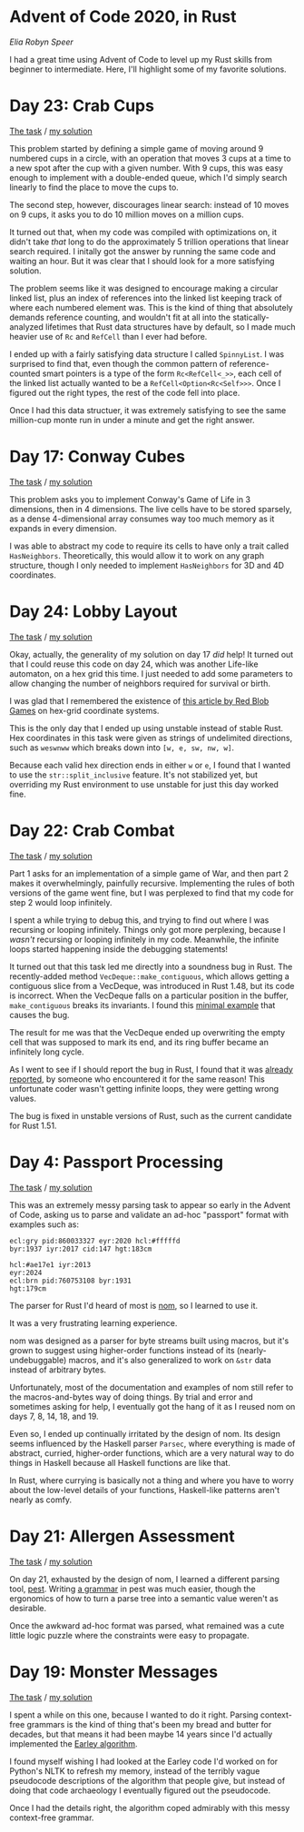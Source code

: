 # Advent of Code 2020, in Rust

_Elia Robyn Speer_

I had a great time using Advent of Code to level up my Rust skills from beginner to intermediate. Here, I'll highlight some of my favorite solutions.


# Day 23: Crab Cups

[The task](https://adventofcode.com/2020/day/23) / [my solution]((./blob/main/advent23/src/main.rs))

This problem started by defining a simple game of moving around 9 numbered cups in a circle, with an operation that moves 3 cups at a time to a new spot after the cup with a given number. With 9 cups, this was easy enough to implement with a double-ended queue, which I'd simply search linearly to find the place to move the cups to.

The second step, however, discourages linear search: instead of 10 moves on 9 cups, it asks you to do 10 million moves on a million cups.

It turned out that, when my code was compiled with optimizations on, it didn't take _that_ long to do the approximately 5 trillion operations that linear search required. I initally got the answer by running the same code and waiting an hour. But it was clear that I should look for a more satisfying solution.

The problem seems like it was designed to encourage making a circular linked list, plus an index of references into the linked list keeping track of where each numbered element was. This is the kind of thing that absolutely demands reference counting, and wouldn't fit at all into the statically-analyzed lifetimes that Rust data structures have by default, so I made much heavier use of `Rc` and `RefCell` than I ever had before.

I ended up with a fairly satisfying data structure I called `SpinnyList`. I was surprised to find that, even though the common pattern of reference-counted smart pointers is a type of the form `Rc<RefCell<_>>`, each cell of the linked list actually wanted to be a `RefCell<Option<Rc<Self>>>`. Once I figured out the right types, the rest of the code fell into place.

Once I had this data structuer, it was extremely satisfying to see the same million-cup monte run in under a minute and get the right answer.


# Day 17: Conway Cubes

[The task](https://adventofcode.com/2020/day/17) / [my solution]((./blob/main/advent17/src/main.rs))

This problem asks you to implement Conway's Game of Life in 3 dimensions, then in 4 dimensions. The live cells have to be stored sparsely, as a dense 4-dimensional array consumes way too much memory as it expands in every dimension.

I was able to abstract my code to require its cells to have only a trait called `HasNeighbors`. Theoretically, this would allow it to work on any graph structure, though I only needed to implement `HasNeighbors` for 3D and 4D coordinates.


# Day 24: Lobby Layout

[The task](https://adventofcode.com/2020/day/24) / [my solution]((./blob/main/advent24/src/main.rs))

Okay, actually, the generality of my solution on day 17 _did_ help! It turned out that I could reuse this code on day 24, which was another Life-like automaton, on a hex grid this time. I just needed to add some parameters to allow changing the number of neighbors required for survival or birth.

I was glad that I remembered the existence of [this article by Red Blob Games](https://www.redblobgames.com/grids/hexagons/) on hex-grid coordinate systems.

This is the only day that I ended up using unstable instead of stable Rust. Hex coordinates in this task were given as strings of undelimited directions, such as `weswnww` which breaks down into `[w, e, sw, nw, w]`.

Because each valid hex direction ends in either `w` or `e`, I found that I wanted to use the `str::split_inclusive` feature. It's not stabilized yet, but overriding my Rust environment to use unstable for just this day worked fine.


# Day 22: Crab Combat

[The task](https://adventofcode.com/2020/day/22) / [my solution]((./blob/main/advent22/src/main.rs))

Part 1 asks for an implementation of a simple game of War, and then part 2 makes it overwhelmingly, painfully recursive. Implementing the rules of both versions of the game went fine, but I was perplexed to find that my code for step 2 would loop infinitely.

I spent a while trying to debug this, and trying to find out where I was recursing or looping infinitely. Things only got more perplexing, because I _wasn't_ recursing or looping infinitely in my code. Meanwhile, the infinite loops started happening inside the debugging statements!

It turned out that this task led me directly into a soundness bug in Rust. The recently-added method `VecDeque::make_contiguous`, which allows getting a contiguous slice from a VecDeque, was introduced in Rust 1.48, but its code is incorrect. When the VecDeque falls on a particular position in the buffer, `make_contiguous` breaks its invariants. I found this [minimal example](https://play.rust-lang.org/?version=stable&mode=debug&edition=2018&gist=05fffbc27131e985d52b745672882a95) that causes the bug.

The result for me was that the VecDeque ended up overwriting the empty cell that was supposed to mark its end, and its ring buffer became an infinitely long cycle.

As I went to see if I should report the bug in Rust, I found that it was [already reported](https://github.com/rust-lang/rust/issues/80338), by someone who encountered it for the same reason! This unfortunate coder wasn't getting infinite loops, they were getting wrong values.

The bug is fixed in unstable versions of Rust, such as the current candidate for Rust 1.51.


# Day 4: Passport Processing

[The task](https://adventofcode.com/2020/day/4) / [my solution]((./blob/main/advent4/src/main.rs))

This was an extremely messy parsing task to appear so early in the Advent of Code, asking us to parse and validate an ad-hoc "passport" format with examples such as:

```
ecl:gry pid:860033327 eyr:2020 hcl:#fffffd
byr:1937 iyr:2017 cid:147 hgt:183cm

hcl:#ae17e1 iyr:2013
eyr:2024
ecl:brn pid:760753108 byr:1931
hgt:179cm
```

The parser for Rust I'd heard of most is [nom](https://docs.rs/nom/6.0.1/nom/), so I learned to use it.

It was a very frustrating learning experience.

nom was designed as a parser for byte streams built using macros, but it's grown to suggest using higher-order functions instead of its (nearly-undebuggable) macros, and it's also generalized to work on `&str` data instead of arbitrary bytes.

Unfortunately, most of the documentation and examples of nom still refer to the macros-and-bytes way of doing things. By trial and error and sometimes asking for help, I eventually got the hang of it as I reused nom on days 7, 8, 14, 18, and 19.

Even so, I ended up continually irritated by the design of nom. Its design seems influenced by the Haskell parser `Parsec`, where everything is made of abstract, curried, higher-order functions, which are a very natural way to do things in Haskell because all Haskell functions are like that.

In Rust, where currying is basically not a thing and where you have to worry about the low-level details of your functions, Haskell-like patterns aren't nearly as comfy.


# Day 21: Allergen Assessment

[The task](https://adventofcode.com/2020/day/21) / [my solution]((./blob/main/advent21/src/main.rs))

On day 21, exhausted by the design of nom, I learned a different parsing tool, [pest](https://pest.rs/book/). Writing [a grammar](./blob/main/advent21/src/grammar.pest) in pest was much easier, though the ergonomics of how to turn a parse tree into a semantic value weren't as desirable.

Once the awkward ad-hoc format was parsed, what remained was a cute little logic puzzle where the constraints were easy to propagate.


# Day 19: Monster Messages

[The task](https://adventofcode.com/2020/day/19) / [my solution]((./blob/main/advent19/src/main.rs))

I spent a while on this one, because I wanted to do it right. Parsing context-free grammars is the kind of thing that's been my bread and butter for decades, but that means it had been maybe 14 years since I'd actually implemented the [Earley algorithm](https://en.wikipedia.org/wiki/Earley_parser).

I found myself wishing I had looked at the Earley code I'd worked on for Python's NLTK to refresh my memory, instead of the terribly vague pseudocode descriptions of the algorithm that people give, but instead of doing that code archaeology I eventually figured out the pseudocode.

Once I had the details right, the algorithm coped admirably with this messy context-free grammar.